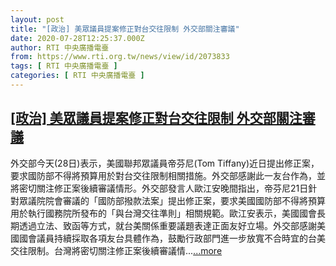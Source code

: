 ```yaml
---
layout: post
title: "[政治] 美眾議員提案修正對台交往限制 外交部關注審議"
date: 2020-07-28T12:25:37.000Z
author: RTI 中央廣播電臺
from: https://www.rti.org.tw/news/view/id/2073833
tags: [ RTI 中央廣播電臺 ]
categories: [ RTI 中央廣播電臺 ]
---
```

<!--1595939137000-->
[[政治] 美眾議員提案修正對台交往限制 外交部關注審議](https://www.rti.org.tw/news/view/id/2073833)
------

<div>
外交部今天(28日)表示，美國聯邦眾議員帝芬尼(Tom Tiffany)近日提出修正案，要求國防部不得將預算用於對台交往限制相關措施。外交部感謝此一友台作為，並將密切關注修正案後續審議情形。外交部發言人歐江安晚間指出，帝芬尼21日針對眾議院院會審議的「國防部撥款法案」提出修正案，要求美國國防部不得將預算用於執行國務院所發布的「與台灣交往準則」相關規範。歐江安表示，美國國會長期透過立法、致函等方式，就台美關係重要議題表達正面友好立場。外交部感謝美國國會議員持續採取各項友台具體作為，鼓勵行政部門進一步放寬不合時宜的台美交往限制。台灣將密切關注修正案後續審議情...<a target="_blank" href="https://www.rti.org.tw/news/view/id/2073833">...more</a>
</div>
